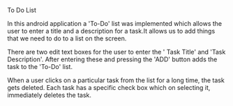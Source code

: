 To Do List

In this android application a 'To-Do' list was implemented which allows 
the user to enter a title and a description for a task.It allows us to add 
things that we need to do to a list on the screen.

There are two edit text boxes for the user to enter the ' Task Title' and 
'Task Description'. After entering these and pressing the 'ADD' button adds
the task to the 'To-Do' list.

When a user clicks on a particular task from the list for a long time, the
task gets deleted. Each task has a specific check box which on selecting it, 
immediately deletes the task.
 
